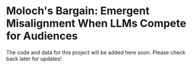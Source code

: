 # Moloch's Bargain: Emergent Misalignment When LLMs Compete for Audiences

The code and data for this project will be added here soon. Please check back later for updates!
